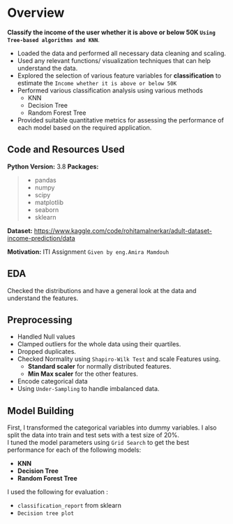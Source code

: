 
# Overview 
**Classify the income of the user whether it is above or below 50K `Using Tree-based algorithms and KNN`**.

- Loaded the data and performed all necessary data cleaning and scaling.  
- Used any relevant functions/ visualization techniques that can help understand the data.
- Explored the selection of various feature variables for **classification** to estimate the `Income whether it is above or below 50K`
- Performed various classification analysis using various methods 
	-   KNN 
	-   Decision Tree
	-   Random Forest Tree
- Provided suitable quantitative metrics for assessing the performance of each model based on the required application.


## Code and Resources Used 

**Python Version:** 3.8
**Packages:**  
  > -  pandas
   >  - numpy
   >  - scipy
   > -  matplotlib
   >-  seaborn 
   >- sklearn
    
 **Dataset:** https://www.kaggle.com/code/rohitamalnerkar/adult-dataset-income-prediction/data

**Motivation:** ITI Assignment `Given by eng.Amira Mamdouh`

## EDA 
Checked the distributions and have a general look at the data and understand the features.


## Preprocessing 
- Handled Null values 
- Clamped outliers for the whole data using their quartiles.	
- Dropped duplicates.
- Checked Normality using `Shapiro-Wilk Test` and scale Features using.
  - **Standard scaler** for normally distributed features.
  - **Min Max scaler** for the other features.
 - Encode categorical data 
 - Using `Under-Sampling` to handle imbalanced data.


## Model Building 

First, I transformed the categorical variables into dummy variables. I also split the data into train and test sets with a test size of 20%.   
I tuned the model parameters using `Grid Search` to get the best performance for each of the following models:
*	**KNN** 
*	**Decision Tree** 
*	**Random Forest Tree** 

I used the following for evaluation : 
- `classification_report` from sklearn 
-  `Decision tree plot` 



